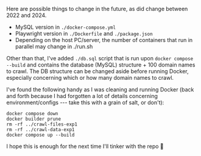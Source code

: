 Here are possible things to change in the future, as did change between 2022 and 2024.

- MySQL version in `./docker-compose.yml`
- Playwright version in `./Dockerfile` and `./package.json`
- Depending on the host PC/server, the number of containers that run in parallel may change in ./run.sh

Other than that, I've added `./db.sql` script that is run upon `docker compose --build` and contains the database (MySQL) structure + 100 domain names to crawl. The DB structure can be changed aside before running Docker, especially concerning which or how many domain names to crawl.

I've found the following handy as I was cleaning and running Docker (back and forth because I had forgotten a lot of details concerning environment/configs --- take this with a grain of salt, or don't):

```
docker compose down
docker builder prune
rm -rf ../crawl-files-exp1
rm -rf ../crawl-data-exp1
docker compose up --build
```
I hope this is enough for the next time I'll tinker with the repo 🥴 

